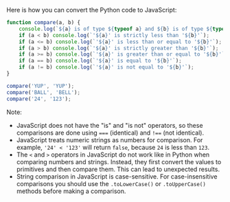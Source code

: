 Here is how you can convert the Python code to JavaScript:

```javascript
function compare(a, b) {
    console.log(`${a} is of type ${typeof a} and ${b} is of type ${typeof b}`);
    if (a < b) console.log(`'${a}' is strictly less than '${b}'`);
    if (a <= b) console.log(`'${a}' is less than or equal to '${b}'`);
    if (a > b) console.log(`'${a}' is strictly greater than '${b}'`);
    if (a >= b) console.log(`'${a}' is greater than or equal to '${b}'`);
    if (a == b) console.log(`'${a}' is equal to '${b}'`);
    if (a != b) console.log(`'${a}' is not equal to '${b}'`);
}

compare('YUP', 'YUP');
compare('BALL', 'BELL');
compare('24', '123');
```

Note:

- JavaScript does not have the "is" and "is not" operators, so these comparisons are done using `===` (identical) and `!==` (not identical).
- JavaScript treats numeric strings as numbers for comparison. For example, `'24' < '123'` will return `false`, because `24` is less than `123`.
- The `<` and `>` operators in JavaScript do not work like in Python when comparing numbers and strings. Instead, they first convert the values to primitives and then compare them. This can lead to unexpected results.
- String comparison in JavaScript is case-sensitive. For case-insensitive comparisons you should use the `.toLowerCase()` or `.toUpperCase()` methods before making a comparison.
